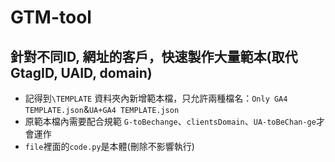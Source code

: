 # GTM-tool
## 針對不同ID, 網址的客戶，快速製作大量範本(取代GtagID, UAID, domain)
- 記得到`\TEMPLATE` 資料夾內新增範本檔，只允許兩種檔名：`Only GA4 TEMPLATE.json`&`UA+GA4 TEMPLATE.json`
- 原範本檔內需要配合規範 `G-toBechange`、`clientsDomain`、`UA-toBeChan-ge`才會運作
- `file`裡面的`code.py`是本體(刪除不影響執行)